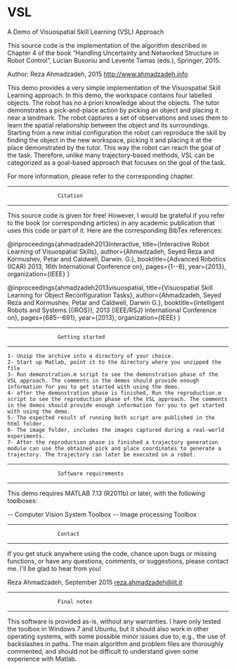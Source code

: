 # VSL
A Demo of Visuospatial Skill Learning (VSL) Approach



This source code is the implementation of the algorithm described in Chapter 4 of the book “Handling Uncertainty and Networked Structure in Robot Control”, Lucian Busoniu and Levente Tamas (eds.), Springer, 2015.

Author: Reza Ahmadzadeh, 2015
http://www.ahmadzadeh.info


This demo provides a very simple implementation of the Visuospatial Skill Learning approach. In this demo, the workspace contains four labelled objects. The robot has no a priori knowledge about the objects. The tutor demonstrates a pick-and-place action by picking an object and placing it near a landmark. The robot captures a set of observations and uses them to learn the spatial relationship between the object and its surroundings. Starting from a new initial configuration the robot can reproduce the skill by finding the object in the new workspace, picking it and placing it at the place demonstrated by the tutor. This way the robot can reach the goal of the task. Therefore, unlike many trajectory-based methods, VSL can be categorized as a goal-based approach that focuses on the goal of the task.

For more information, please refer to the corresponding chapter.




------------------------------------------------------------------
					Citation
------------------------------------------------------------------
This source code is given for free! However, I would be grateful if you refer to the book (or corresponding articles) in any academic publication that uses this code or part of it. Here are the corresponding BibTex references: 

@inproceedings{ahmadzadeh2013interactive,
  title={Interactive Robot Learning of Visuospatial Skills},
  author={Ahmadzadeh, Seyed Reza and Kormushev, Petar and Caldwell, Darwin. G.},
  booktitle={Advanced Robotics (ICAR) 2013, 16th International Conference on},
  pages={1--8},
  year={2013},
  organization={IEEE}
}

@inproceedings{ahmadzadeh2013visuospatial,
  title={Visuospatial Skill Learning for Object Reconfiguration Tasks},
  author={Ahmadzadeh, Seyed Reza and Kormushev, Petar and Caldwell, Darwin G.},
  booktitle={Intelligent Robots and Systems ({IROS}), 2013 {IEEE/RSJ} International Conference on},
  pages={685--691},
  year={2013},
  organization={IEEE}
}




------------------------------------------------------------------
					Getting started
------------------------------------------------------------------
    1- Unzip the archive into a directory of your choice.
    2- Start up Matlab, point it to the directory where you unzipped the file
    3- Run demonstration.m script to see the demonstration phase of the VSL approach. The comments in the demos should provide enough information for you to get started with using the demo. 
	4- after the demonstration phase is finished, Run the reproduction.m script to see the reproduction phase of the VSL approach. The comments in the demos should provide enough information for you to get started with using the demo. 
    5- The expected result of running both script are published in the html folder. 
    6- The image folder, includes the images captured during a real-world experiments.
    7- After the reproduction phase is finished a trajectory generation module can use the obtained pick and place coordinates to generate a trajectory. The trajectory can later be executed on a robot. 




------------------------------------------------------------------
					Software requirements
------------------------------------------------------------------
This demo requires MATLAB 7.13 (R2011b) or later, with the following toolboxes:

-- Computer Vision System Toolbox
-- Image processing Toolbox




------------------------------------------------------------------
					Contact
------------------------------------------------------------------
If you get stuck anywhere using the code, chance upon bugs or missing functions, or have any questions, comments, or suggestions, please contact me. I'll be glad to hear from you!

Reza Ahmadzadeh, September 2015
reza.ahmadzadeh@iit.it



------------------------------------------------------------------
					Final notes
------------------------------------------------------------------
This software is provided as-is, without any warranties. I have only tested the toolbox in Windows 7 and Ubuntu, but it should also work in other operating systems, with some possible minor issues due to, e.g., the use of backslashes in paths. The main algorithm and problem files are thoroughly commented, and should not be difficult to understand given some experience with Matlab. 
